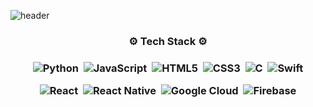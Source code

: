 ![header](https://capsule-render.vercel.app/api?type=waving&color=timeGradient&height=250&section=header&text=JinukChoi%20&fontSize=100&descAlignY=51&descAlign=62)

<h3 align="center">⚙️ Tech Stack ⚙️ <h3>

<p align="center">
<img alt="Python" src="https://img.shields.io/badge/python-%2314354C.svg?style=for-the-badge&logo=python&logoColor=white"/></a>&nbsp <img alt="JavaScript" src="https://img.shields.io/badge/javascript-%23323330.svg?style=for-the-badge&logo=javascript&logoColor=%23F7DF1E"/></a>&nbsp <img alt="HTML5" src="https://img.shields.io/badge/html5-%23E34F26.svg?style=for-the-badge&logo=html5&logoColor=white"/></a>&nbsp <img alt="CSS3" src="https://img.shields.io/badge/css3-%231572B6.svg?style=for-the-badge&logo=css3&logoColor=white"/></a>&nbsp <img alt="C" src="https://img.shields.io/badge/c-%2300599C.svg?style=for-the-badge&logo=c&logoColor=white"/></a>&nbsp <img alt="Swift" src="https://img.shields.io/badge/swift-%23FA7343.svg?style=for-the-badge&logo=swift&logoColor=white"/> <p>

<p align="center">
<img alt="React" src="https://img.shields.io/badge/react-%2320232a.svg?style=for-the-badge&logo=react&logoColor=%2361DAFB"/></a>&nbsp <img alt="React Native" src="https://img.shields.io/badge/react_native-%2320232a.svg?style=for-the-badge&logo=react&logoColor=%2361DAFB"/></a>&nbsp <img alt="Google Cloud" src="https://img.shields.io/badge/GoogleCloud-%234285F4.svg?style=for-the-badge&logo=google-cloud&logoColor=white"/></a>&nbsp <img alt="Firebase" src="https://img.shields.io/badge/firebase-%23039BE5.svg?style=for-the-badge&logo=firebase"/> <p>

